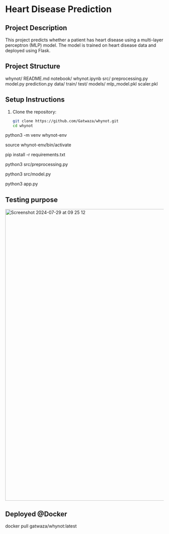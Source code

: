 # Heart Disease Prediction

## Project Description
This project predicts whether a patient has heart disease using a multi-layer perceptron (MLP) model. The model is trained on heart disease data and deployed using Flask.

## Project Structure
whynot/
README.md
notebook/
whynot.ipynb
src/
preprocessing.py
model.py
prediction.py
data/
train/
test/
models/
mlp_model.pkl
scaler.pkl

## Setup Instructions

1. Clone the repository:
   ```sh
   git clone https://github.com/Gatwaza/whynot.git
   cd whynot

python3 -m venv whynot-env

source whynot-env/bin/activate

pip install -r requirements.txt

python3 src/preprocessing.py

python3 src/model.py

python3 app.py

## Testing purpose
<img width="928" alt="Screenshot 2024-07-29 at 09 25 12" src="https://github.com/user-attachments/assets/4762b6dd-9d99-4caf-a7e1-bd53944d628d">

## Deployed @Docker

docker pull gatwaza/whynot:latest
